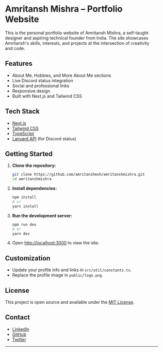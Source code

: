 # Amritansh Mishra – Portfolio Website

This is the personal portfolio website of Amritansh Mishra, a self-taught designer and aspiring technical founder from India. The site showcases Amritansh's skills, interests, and projects at the intersection of creativity and code.

## Features
- About Me, Hobbies, and More About Me sections
- Live Discord status integration
- Social and professional links
- Responsive design
- Built with Next.js and Tailwind CSS

## Tech Stack
- [Next.js](https://nextjs.org/)
- [Tailwind CSS](https://tailwindcss.com/)
- [TypeScript](https://www.typescriptlang.org/)
- [Lanyard API](https://lanyard.rest/) (for Discord status)

## Getting Started
1. **Clone the repository:**
   ```bash
   git clone https://github.com/amritanshmsh/amritanshmishra.git
   cd amritanshmishra
   ```
2. **Install dependencies:**
   ```bash
   npm install
   # or
   yarn install
   ```
3. **Run the development server:**
   ```bash
   npm run dev
   # or
   yarn dev
   ```
4. Open [http://localhost:3000](http://localhost:3000) to view the site.

## Customization
- Update your profile info and links in `src/util/constants.ts`.
- Replace the profile image in `public/logo.png`.

## License
This project is open source and available under the [MIT License](LICENSE).

## Contact
- [LinkedIn](https://www.linkedin.com/in/amritanshmsh/)
- [GitHub](https://github.com/amritanshmsh)
- [Twitter](https://twitter.com/amritanshmsh)

---



